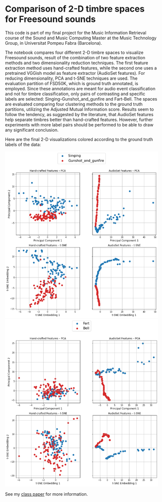 # Comparison of 2-D timbre spaces for Freesound sounds
This code is part of my final project for the Music Information Retrieval course of the Sound and Music Computing Master at the Music Technology Group, in Universitat Pompeu Fabra (Barcelona). 

The notebook compares four different 2-D timbre spaces to visualize Freesound sounds, result of the combination of two feature extraction methods and two dimensionality reduction techniques.
The first feature extraction method uses hand-crafted features, while the second one uses a pretrained VGGish model as feature extractor (AudioSet features). For reducing dimensionality, PCA and t-SNE techniques are used. The evaluation partition of FSD50K, which is ground truth annotated, is employed. Since these annotations are meant for audio event classification and not for timbre classification, only pairs of contrasting and specific labels are selected: Singing-Gunshot_and_gunfire and Fart-Bell. The spaces are evaluated comparing four clustering methods to the ground truth partitions, utilizing the Adjusted Mutual Information score. Results seem to follow the tendency, as suggested by the literature, that AudioSet features help separate timbres better than hand-crafted features. However, further experiments with more label pairs should be performed to be able to draw any significant conclusion.

Here are the final 2-D visualizations colored according to the ground truth labels of the data:

 <div style="text-align:center"><img src="./Singing_vs_Gunshot.png"/></div>

 <div style="text-align:center"><img src="./Fart_vs_Bell.png"/></div>

 See my [class paper](Gonzalo_Nieto_Montero_MIR_Final_Project.pdf) for more information.
